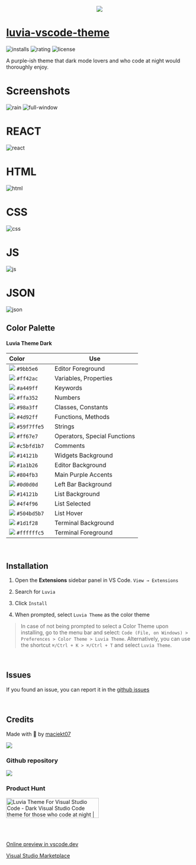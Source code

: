 <p align="center">
<img src="https://raw.githubusercontent.com/maciekt07/luvia-vscode-theme/main/icon.png" />
</p>

# [luvia-vscode-theme](https://vscode.dev/theme/maciekkoks.luvia-theme/Luvia%20Theme%20)

![installs](https://img.shields.io/visual-studio-marketplace/i/maciekkoks.luvia-theme?color=%23804fb3&style=flat)
![rating](https://img.shields.io/visual-studio-marketplace/r/maciekkoks.luvia-theme?color=%23804fb3&style=flat)
![license](https://img.shields.io/github/license/maciekkoks/luvia-vscode-theme?color=%23804fb3&style=flat)

A purple-ish theme that dark mode lovers and who code at night would thoroughly enjoy.

# Screenshots

![rain](https://raw.githubusercontent.com/maciekt07/luvia-vscode-theme/main/Static/rain-background-preview.png)
![full-window](https://raw.githubusercontent.com/maciekt07/luvia-vscode-theme/main/Static/full-window-preview.png)

# REACT

![react](https://raw.githubusercontent.com/maciekt07/luvia-vscode-theme/main/Static/langs/react.png)

# HTML

![html](https://raw.githubusercontent.com/maciekt07/luvia-vscode-theme/main/Static/langs/html.png)

# CSS

![css](https://raw.githubusercontent.com/maciekt07/luvia-vscode-theme/main/Static/langs/css.png)

# JS

![js](https://raw.githubusercontent.com/maciekt07/luvia-vscode-theme/main/Static/langs/js.png)

# JSON

![json](https://raw.githubusercontent.com/maciekt07/luvia-vscode-theme/main/Static/langs/json.png)

## Color Palette

#### Luvia Theme Dark

| Color&nbsp;&nbsp;&nbsp;&nbsp;&nbsp;&nbsp;&nbsp;&nbsp;&nbsp;&nbsp;&nbsp;&nbsp;&nbsp;&nbsp;&nbsp; | Use                          |
| ----------------------------------------------------------------------------------------------- | ---------------------------- |
| ![](https://via.placeholder.com/15/9bb5e6/9bb5e6?text=+) `#9bb5e6`                              | Editor Foreground            |
| ![](https://via.placeholder.com/15/ff42ac/ff42ac?text=+) `#ff42ac`                              | Variables, Properties        |
| ![](https://via.placeholder.com/15/a449ff/a449ff?text=+) `#a449ff`                              | Keywords                     |
| ![](https://via.placeholder.com/15/ffa352/ffa352?text=+) `#ffa352`                              | Numbers                      |
| ![](https://via.placeholder.com/15/98a3ff/98a3ff?text=+) `#98a3ff`                              | Classes, Constants           |
| ![](https://via.placeholder.com/15/4d92ff/4d92ff?text=+) `#4d92ff`                              | Functions, Methods           |
| ![](https://via.placeholder.com/15/59f7ffe5/59f7ffe5?text=+) `#59f7ffe5`                        | Strings                      |
| ![](https://via.placeholder.com/15/ff67e7/ff67e7?text=+) `#ff67e7`                              | Operators, Special Functions |
| ![](https://via.placeholder.com/15/c5bfd1b7/c5bfd1b7?text=+) `#c5bfd1b7`                        | Comments                     |
| ![](https://via.placeholder.com/15/14121b/14121b?text=+) `#14121b`                              | Widgets Background           |
| ![](https://via.placeholder.com/15/1a1b26/1a1b26?text=+) `#1a1b26`                              | Editor Background            |
| ![](https://via.placeholder.com/15/804fb3/804fb3?text=+) `#804fb3`                              | Main Purple Accents          |
| ![](https://via.placeholder.com/15/0d0d0d/0d0d0d?text=+) `#0d0d0d`                              | Left Bar Background          |
| ![](https://via.placeholder.com/15/14121b/14121be?text=+) `#14121b`                             | List Background              |
| ![](https://via.placeholder.com/15/4f4f96/4f4f96?text=+) `#4f4f96`                              | List Selected                |
| ![](https://via.placeholder.com/15/504bd5b7/504bd5b7?text=+) `#504bd5b7`                        | List Hover                   |
| ![](https://via.placeholder.com/15/1d1f28/1d1f28?text=+) `#1d1f28`                              | Terminal Background          |
| ![](https://via.placeholder.com/15/ffffffc5/ffffffc5?text=+) `#ffffffc5`                        | Terminal Foreground          |

<br />

## Installation

1. Open the **Extensions** sidebar panel in VS Code. `View → Extensions`

2. Search for `Luvia`

3. Click `Install`

4. When prompted, select `Luvia Theme` as the color theme

> In case of not being prompted to select a Color Theme upon installing, go to the menu bar and select: `Code (File, on Windows) > Preferences > Color Theme > Luvia Theme`. Alternatively, you can use the shortcut `⌘/Ctrl + K > ⌘/Ctrl + T` and select `Luvia Theme`.

<br />

## Issues

If you found an issue, you can report it in the [github issues](https://github.com/maciekt07/luvia-vscode-theme/issues)

<br />

## Credits

Made with 💜 by [maciekt07](https://github.com/maciekt07)

<a href="https://www.buymeacoffee.com/maciekt07"><img src="https://img.buymeacoffee.com/button-api/?text=Buy me a coffee&emoji=&slug=maciekt07&button_colour=1d1f28&font_colour=ffffff&font_family=Lato&outline_colour=ffffff&coffee_colour=FFDD00"></a>

### Github repository

</a>
<a href="https://github.com/maciekt07/luvia-vsc-theme">
  <img align="center" src="https://github-readme-stats.vercel.app/api/pin/?username=maciekt07&repo=luvia-vscode-theme&theme=tokyonight" />
</a>

<br />

### Product Hunt

<a href="https://www.producthunt.com/posts/luvia-theme-for-visual-studio-code?utm_source=badge-featured&utm_medium=badge&utm_souce=badge-luvia&#0045;theme&#0045;for&#0045;visual&#0045;studio&#0045;code" target="_blank"><img src="https://api.producthunt.com/widgets/embed-image/v1/featured.png?post_id=334439&theme=dark" alt="Luvia&#0032;Theme&#0032;For&#0032;Visual&#0032;Studio&#0032;Code - Dark&#0032;Visual&#0032;Studio&#0032;Code&#0032;theme&#0032;for&#0032;those&#0032;who&#0032;code&#0032;at&#0032;night | Product Hunt" style="width: 250px; height: 54px;" width="250" height="54" /></a>

<br /><br />

[Online preview in vscode.dev](https://vscode.dev/theme/maciekkoks.luvia-theme/Luvia%20Theme%20)

[Visual Studio Marketplace](https://marketplace.visualstudio.com/items?itemName=maciekkoks.luvia-theme)
